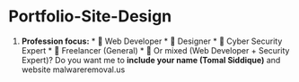 # Portfolio-Site-Design
 1. **Profession focus:**     * 🔹 Web Developer    * 🔹 Designer    * 🔹 Cyber Security Expert    * 🔹 Freelancer (General)    * 🔹 Or mixed (Web Developer + Security Expert)? Do you want me to **include your name (Tomal Siddique)** and website malwareremoval.us
